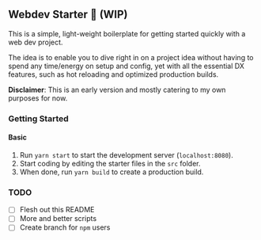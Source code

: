 ## Webdev Starter 🚀 (WIP)

This is a simple, light-weight boilerplate for getting started quickly with a web dev project.

The idea is to enable you to dive right in on a project idea without having to spend any time/energy on setup and config, yet with all the essential
DX features, such as hot reloading and optimized production builds.

**Disclaimer**: This is an early version and mostly catering to my own purposes for now.

### Getting Started

#### Basic

1. Run `yarn start` to start the development server (`localhost:8080`).
2. Start coding by editing the starter files in the `src` folder.
3. When done, run `yarn build` to create a production build.

### TODO

- [ ] Flesh out this README
- [ ] More and better scripts
- [ ] Create branch for `npm` users

